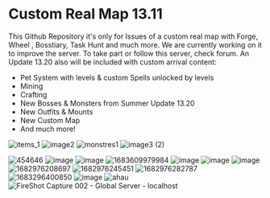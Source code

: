 # Custom Real Map 13.11

This Github Repository it's only for Issues of a custom real map with Forge, Wheel , Bosstiary, Task Hunt and much more. We are currently working on it to improve the server.
To take part or follow this server, check forum.
An Update 13.20 also will be included with custom arrival content:
- Pet System with levels & custom Spells unlocked by levels
- Mining
- Crafting
- New Bosses & Monsters from Summer Update 13.20
- New Outfits & Mounts
- New Custom Map
- And much more!

![items_1](https://github.com/Open-Games-Community/Custom-Server-13.11/assets/89811188/09a13a48-25d7-4956-bf94-7e7b91604a83)
![image2](https://github.com/Open-Games-Community/Custom-Server-13.11/assets/89811188/0d253f87-4b6d-4b30-bb9a-996cb4f8f793)
![monstres1](https://github.com/Open-Games-Community/Custom-Server-13.11/assets/89811188/4b34ad58-957d-4f9c-9454-16eb0006e098)
![image3 (2)](https://github.com/Open-Games-Community/Custom-Server-13.11/assets/89811188/bb3a76e9-4d7e-4273-aaa0-c5c8523bbf84)

![454646](https://user-images.githubusercontent.com/89811188/235253850-1415d237-6d99-4287-bcc2-c1ac046e56d7.png)
![image](https://github.com/Open-Games-Community/Custom-Server-13.11/assets/89811188/653d6913-2d1d-4af3-b540-7072a4893ee1)
![image](https://github.com/Open-Games-Community/Custom-Server-13.11/assets/89811188/b6a5f795-ba20-47bf-95cf-d6997e4d66bb)
![1683609979984](https://github.com/Open-Games-Community/Custom-Server-13.11/assets/89811188/5270e01d-a46a-46c5-9ecc-038de502bafc)
![image](https://github.com/Open-Games-Community/Custom-Server-13.11/assets/89811188/b93b0868-0455-4e4a-b47b-5d30f20b5985)
![image](https://github.com/Open-Games-Community/Custom-Server-13.11/assets/89811188/b95aef77-71f8-4f92-b79e-0a0211e919d3)
![image](https://github.com/Open-Games-Community/Custom-Server-13.11/assets/89811188/8b96f3e7-1f5c-4e99-a2ea-19e0c99f09f9)
![1682976208697](https://github.com/Open-Games-Community/Custom-Server-13.11/assets/89811188/f5e85562-0d74-44c1-9579-c9d2839f5f35)
![1682976245451](https://github.com/Open-Games-Community/Custom-Server-13.11/assets/89811188/0599384b-5a8a-46e3-9a17-d52cb7656e9b)
![1682976282787](https://github.com/Open-Games-Community/Custom-Server-13.11/assets/89811188/f0b5a502-3b78-4e94-8493-2f30d2fec14c)
![1683296400850](https://github.com/Open-Games-Community/Custom-Server-13.11/assets/89811188/6be67b82-dbc7-4337-968e-dc071b2dadce)
![image](https://github.com/Open-Games-Community/Custom-Server-13.11/assets/89811188/867634f1-1c7e-4da7-848d-42fbfa12f773)
![ahau](https://user-images.githubusercontent.com/89811188/235253866-e264c008-c02f-4f87-bc42-8553dbd00c5c.png)
![FireShot Capture 002 - Global Server - localhost](https://github.com/Open-Games-Community/Custom-Server-13.11/assets/89811188/689e5446-1d0d-4882-b9a5-0a08c33c4147)
